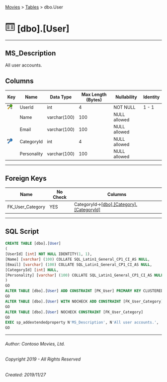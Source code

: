 #### 

[Movies](../index.md) > [Tables](Tables.md) > dbo.User

# ![Tables](../../../Images/Table32.png) [dbo].[User]

---

## <a name="#description"></a>MS_Description

All user accounts.

## <a name="#columns"></a>Columns

| Key | Name | Data Type | Max Length (Bytes) | Nullability | Identity |
|---|---|---|---|---|---|
| [![Cluster Primary Key PK_User: UserId](../../../Images/pkcluster.png)](#indexes) | UserId | int | 4 | NOT NULL | 1 - 1 |
|  | Name | varchar(100) | 100 | NULL allowed |  |
|  | Email | varchar(100) | 100 | NULL allowed |  |
| [![Foreign Keys FK_User_Category: [dbo].[Category].CategoryId](../../../Images/fk.png)](#foreignkeys) | CategoryId | int | 4 | NULL allowed |  |
|  | Personality | varchar(100) | 100 | NULL allowed |  |


---

## <a name="#foreignkeys"></a>Foreign Keys

| Name | No Check | Columns |
|---|---|---|
| FK_User_Category | YES | CategoryId->[[dbo].[Category].[CategoryId]](Category.md) |


---

## <a name="#sqlscript"></a>SQL Script

```sql
CREATE TABLE [dbo].[User]
(
[UserId] [int] NOT NULL IDENTITY(1, 1),
[Name] [varchar] (100) COLLATE SQL_Latin1_General_CP1_CI_AS NULL,
[Email] [varchar] (100) COLLATE SQL_Latin1_General_CP1_CI_AS NULL,
[CategoryId] [int] NULL,
[Personality] [varchar] (100) COLLATE SQL_Latin1_General_CP1_CI_AS NULL
)
GO
ALTER TABLE [dbo].[User] ADD CONSTRAINT [PK_User] PRIMARY KEY CLUSTERED  ([UserId])
GO
ALTER TABLE [dbo].[User] WITH NOCHECK ADD CONSTRAINT [FK_User_Category] FOREIGN KEY ([CategoryId]) REFERENCES [dbo].[Category] ([CategoryId])
GO
ALTER TABLE [dbo].[User] NOCHECK CONSTRAINT [FK_User_Category]
GO
EXEC sp_addextendedproperty N'MS_Description', N'All user accounts.', 'SCHEMA', N'dbo', 'TABLE', N'User', NULL, NULL
GO

```


---

###### Author:  Contoso Movies, Ltd.

###### Copyright 2019 - All Rights Reserved

###### Created: 2019/11/27

